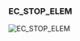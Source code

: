 ### EC_STOP_ELEM


![EC_STOP_ELEM](https://user-images.githubusercontent.com/116869307/214154650-cf730975-2179-4eb9-8312-7affc7c95a31.png)










































































